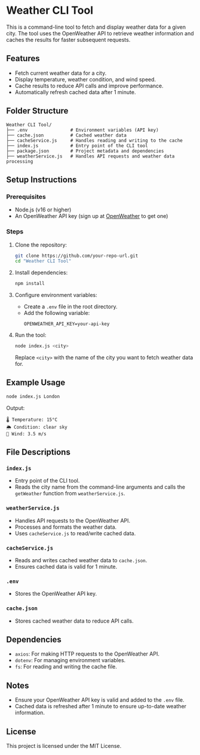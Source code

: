 # Weather CLI Tool

This is a command-line tool to fetch and display weather data for a given city. The tool uses the OpenWeather API to retrieve weather information and caches the results for faster subsequent requests.

## Features

- Fetch current weather data for a city.
- Display temperature, weather condition, and wind speed.
- Cache results to reduce API calls and improve performance.
- Automatically refresh cached data after 1 minute.

## Folder Structure

```
Weather CLI Tool/
├── .env                # Environment variables (API key)
├── cache.json          # Cached weather data
├── cacheService.js     # Handles reading and writing to the cache
├── index.js            # Entry point of the CLI tool
├── package.json        # Project metadata and dependencies
├── weatherService.js   # Handles API requests and weather data processing
```

## Setup Instructions

### Prerequisites

- Node.js (v16 or higher)
- An OpenWeather API key (sign up at [OpenWeather](https://openweathermap.org/) to get one)

### Steps

1. Clone the repository:
   ```bash
   git clone https://github.com/your-repo-url.git
   cd "Weather CLI Tool"
   ```

2. Install dependencies:
   ```bash
   npm install
   ```

3. Configure environment variables:
   - Create a `.env` file in the root directory.
   - Add the following variable:
     ```
     OPENWEATHER_API_KEY=your-api-key
     ```

4. Run the tool:
   ```bash
   node index.js <city>
   ```

   Replace `<city>` with the name of the city you want to fetch weather data for.

## Example Usage

```bash
node index.js London
```

Output:
```
🌡 Temperature: 15°C
🌦 Condition: clear sky
💨 Wind: 3.5 m/s
```

## File Descriptions

### `index.js`

- Entry point of the CLI tool.
- Reads the city name from the command-line arguments and calls the `getWeather` function from `weatherService.js`.

### `weatherService.js`

- Handles API requests to the OpenWeather API.
- Processes and formats the weather data.
- Uses `cacheService.js` to read/write cached data.

### `cacheService.js`

- Reads and writes cached weather data to `cache.json`.
- Ensures cached data is valid for 1 minute.

### `.env`

- Stores the OpenWeather API key.

### `cache.json`

- Stores cached weather data to reduce API calls.

## Dependencies

- `axios`: For making HTTP requests to the OpenWeather API.
- `dotenv`: For managing environment variables.
- `fs`: For reading and writing the cache file.

## Notes

- Ensure your OpenWeather API key is valid and added to the `.env` file.
- Cached data is refreshed after 1 minute to ensure up-to-date weather information.

## License

This project is licensed under the MIT License.
